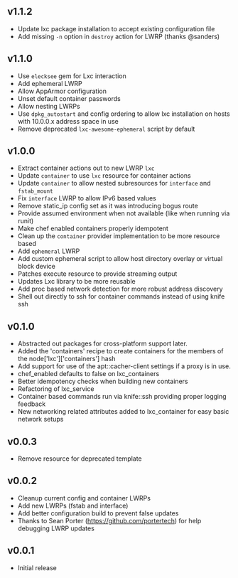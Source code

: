 ## v1.1.2
* Update lxc package installation to accept existing configuration file
* Add missing `-n` option in `destroy` action for LWRP (thanks @sanders)

## v1.1.0
* Use `elecksee` gem for Lxc interaction
* Add ephemeral LWRP
* Allow AppArmor configuration
* Unset default container passwords
* Allow nesting LWRPs
* Use `dpkg_autostart` and config ordering to allow lxc installation on hosts with 10.0.0.x address space in use
* Remove deprecated `lxc-awesome-ephemeral` script by default

## v1.0.0
* Extract container actions out to new LWRP `lxc`
* Update `container` to use `lxc` resource for container actions
* Update `container` to allow nested subresources for `interface` and `fstab_mount`
* Fix `interface` LWRP to allow IPv6 based values
* Remove static_ip config set as it was introducing bogus route
* Provide assumed environment when not available (like when running via runit)
* Make chef enabled containers properly idempotent
* Clean up the `container` provider implementation to be more resource based
* Add `ephemeral` LWRP
* Add custom ephemeral script to allow host directory overlay or virtual block device
* Patches execute resource to provide streaming output
* Updates Lxc library to be more reusable
* Add proc based network detection for more robust address discovery
* Shell out directly to ssh for container commands instead of using knife ssh

## v0.1.0
* Abstracted out packages for cross-platform support later.
* Added the 'containers' recipe to create containers for the members of the node['lxc']['containers'] hash
* Add support for use of the apt::cacher-client settings if a proxy is in use.
* chef_enabled defaults to false on lxc_containers
* Better idempotency checks when building new containers
* Refactoring of lxc_service
* Container based commands run via knife::ssh providing proper logging feedback
* New networking related attributes added to lxc_container for easy basic network setups

## v0.0.3
* Remove resource for deprecated template

## v0.0.2
* Cleanup current config and container LWRPs
* Add new LWRPs (fstab and interface)
* Add better configuration build to prevent false updates
* Thanks to Sean Porter (https://github.com/portertech) for help debugging LWRP updates

## v0.0.1
* Initial release
